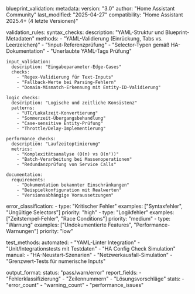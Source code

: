 blueprint_validation:
  metadata:
    version: "3.0"
    author: "Home Assistant Community"
    last_modified: "2025-04-27"
    compatibility: "Home Assistant 2025.4+ (4 letzte Versionen)"
  
  validation_rules:
    syntax_checks:
      description: "YAML-Struktur und Blueprint-Metadaten"
      methods:
        - "YAML-Validierung (Einrückung, Tabs vs. Leerzeichen)"
        - "!input-Referenzprüfung"
        - "Selector-Typen gemäß HA-Dokumentation"
        - "Unerlaubte YAML-Tags Prüfung"

    input_validation:
      description: "Eingabeparameter-Edge-Cases"
      checks:
        - "Regex-Validierung für Text-Inputs"
        - "Fallback-Werte bei Parsing-Fehlern"
        - "Domain-Mismatch-Erkennung mit Entity-ID-Validierung"

    logic_checks:
      description: "Logische und zeitliche Konsistenz"
      patterns:
        - "UTC/Lokalzeit-Konvertierung"
        - "Sommerzeit-Übergangsbehandlung"
        - "Case-sensitive Entity-Prüfung"
        - "Throttle/Delay-Implementierung"

    performance_checks:
      description: "Laufzeitoptimierung"
      metrics:
        - "Komplexitätsanalyse (O(n) vs O(n²))"
        - "Batch-Verarbeitung bei Massenoperationen"
        - "Redundanzprüfung von Service Calls"

    documentation:
      requirements:
        - "Dokumentation bekannter Einschränkungen"
        - "Beispielkonfiguration mit Realwerten"
        - "Versionsabhängige Voraussetzungen"

  error_classification:
    - type: "Kritischer Fehler"
      examples: ["Syntaxfehler", "Ungültige Selectors"]
      priority: "high"
    - type: "Logikfehler" 
      examples: ["Zeitstempel-Fehler", "Race Conditions"]
      priority: "medium"
    - type: "Warnung"
      examples: ["Undokumentierte Features", "Performance-Warnungen"]
      priority: "low"

  test_methods:
    automated:
      - "YAML-Linter Integration"
      - "Unit/Integrationstests mit Testdaten"
      - "HA Config Check Simulation"
    manual:
      - "HA-Neustart-Szenarien"
      - "Netzwerkausfall-Simulation"
      - "Grenzwert-Tests für numerische Inputs"

  output_format:
    status: "pass/warn/error"
    report_fields:
      - "Fehlerklassifizierung"
      - "Zeilennummern"
      - "Lösungsvorschläge"
    stats:
      - "error_count"
      - "warning_count"
      - "performance_issues"
